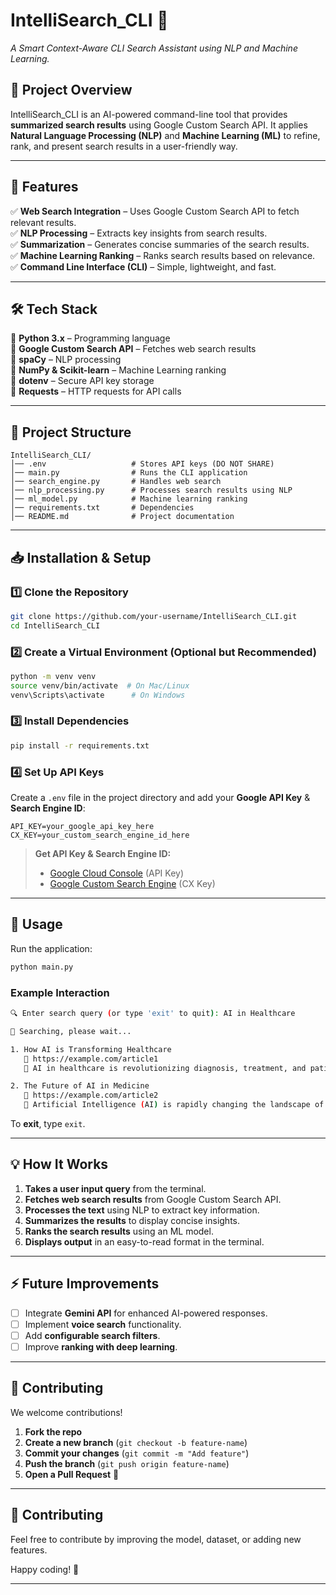 

# **IntelliSearch_CLI** 🚀  
_A Smart Context-Aware CLI Search Assistant using NLP and Machine Learning._

## **📌 Project Overview**  
IntelliSearch_CLI is an AI-powered command-line tool that provides **summarized search results** using Google Custom Search API. It applies **Natural Language Processing (NLP)** and **Machine Learning (ML)** to refine, rank, and present search results in a user-friendly way.  

---

## **🌟 Features**
✅ **Web Search Integration** – Uses Google Custom Search API to fetch relevant results.  
✅ **NLP Processing** – Extracts key insights from search results.  
✅ **Summarization** – Generates concise summaries of the search results.  
✅ **Machine Learning Ranking** – Ranks search results based on relevance.  
✅ **Command Line Interface (CLI)** – Simple, lightweight, and fast.  

---

## **🛠 Tech Stack**
🔹 **Python 3.x** – Programming language  
🔹 **Google Custom Search API** – Fetches web search results  
🔹 **spaCy** – NLP processing  
🔹 **NumPy & Scikit-learn** – Machine Learning ranking  
🔹 **dotenv** – Secure API key storage  
🔹 **Requests** – HTTP requests for API calls  

---

## **📂 Project Structure**
```
IntelliSearch_CLI/
│── .env                   # Stores API keys (DO NOT SHARE)
│── main.py                # Runs the CLI application
│── search_engine.py       # Handles web search
│── nlp_processing.py      # Processes search results using NLP
│── ml_model.py            # Machine learning ranking
│── requirements.txt       # Dependencies
│── README.md              # Project documentation
```

---

## **📥 Installation & Setup**

### **1️⃣ Clone the Repository**
```bash
git clone https://github.com/your-username/IntelliSearch_CLI.git
cd IntelliSearch_CLI
```

### **2️⃣ Create a Virtual Environment (Optional but Recommended)**
```bash
python -m venv venv
source venv/bin/activate  # On Mac/Linux
venv\Scripts\activate      # On Windows
```

### **3️⃣ Install Dependencies**
```bash
pip install -r requirements.txt
```

### **4️⃣ Set Up API Keys**
Create a `.env` file in the project directory and add your **Google API Key** & **Search Engine ID**:
```
API_KEY=your_google_api_key_here
CX_KEY=your_custom_search_engine_id_here
```

> **Get API Key & Search Engine ID:**  
> - [Google Cloud Console](https://console.cloud.google.com/) (API Key)  
> - [Google Custom Search Engine](https://programmablesearchengine.google.com/) (CX Key)

---

## **🚀 Usage**
Run the application:
```bash
python main.py
```

### **Example Interaction**
```bash
🔍 Enter search query (or type 'exit' to quit): AI in Healthcare

🔎 Searching, please wait...

1. How AI is Transforming Healthcare
   🔗 https://example.com/article1
   📄 AI in healthcare is revolutionizing diagnosis, treatment, and patient care...

2. The Future of AI in Medicine
   🔗 https://example.com/article2
   📄 Artificial Intelligence (AI) is rapidly changing the landscape of modern medicine...
```

To **exit**, type `exit`.

---

## **💡 How It Works**
1. **Takes a user input query** from the terminal.  
2. **Fetches web search results** from Google Custom Search API.  
3. **Processes the text** using NLP to extract key information.  
4. **Summarizes the results** to display concise insights.  
5. **Ranks the search results** using an ML model.  
6. **Displays output** in an easy-to-read format in the terminal.  

---

## **⚡ Future Improvements**
- [ ] Integrate **Gemini API** for enhanced AI-powered responses.  
- [ ] Implement **voice search** functionality.  
- [ ] Add **configurable search filters**.  
- [ ] Improve **ranking with deep learning**.  

---

## **📝 Contributing**
We welcome contributions!  
1. **Fork the repo**  
2. **Create a new branch** (`git checkout -b feature-name`)  
3. **Commit your changes** (`git commit -m "Add feature"`)  
4. **Push the branch** (`git push origin feature-name`)  
5. **Open a Pull Request** 🎉  

---

## **🤝 Contributing**  
Feel free to contribute by improving the model, dataset, or adding new features.  

Happy coding! 🚀  


---

